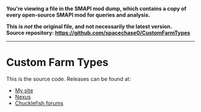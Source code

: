 **You're viewing a file in the SMAPI mod dump, which contains a copy of every open-source SMAPI mod
for queries and analysis.**

**This is _not_ the original file, and not necessarily the latest version.**  
**Source repository: https://github.com/spacechase0/CustomFarmTypes**

----

# Custom Farm Types
This is the source code. Releases can be found at:
* [My site](http://spacechase0.com/mods/stardew-valley/custom-farm-types/)
* [Nexus](http://www.nexusmods.com/stardewvalley/mods/1140/)
* [Chucklefish forums](http://community.playstarbound.com/resources/custom-farm-types.4705/)
